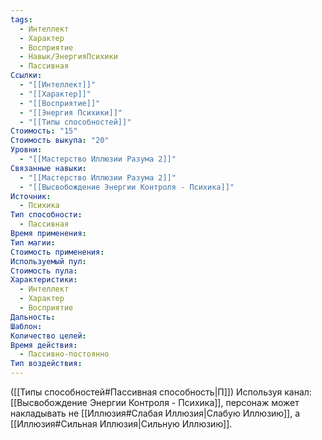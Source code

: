 ```yaml
---
tags:
  - Интеллект
  - Характер
  - Восприятие
  - Навык/ЭнергияПсихики
  - Пассивная
Ссылки:
  - "[[Интеллект]]"
  - "[[Характер]]"
  - "[[Восприятие]]"
  - "[[Энергия Психики]]"
  - "[[Типы способностей]]"
Стоимость: "15"
Стоимость выкупа: "20"
Уровни:
  - "[[Мастерство Иллюзии Разума 2]]"
Связанные навыки:
  - "[[Мастерство Иллюзии Разума 2]]"
  - "[[Высвобождение Энергии Контроля - Психика]]"
Источник:
  - Психика
Тип способности:
  - Пассивная
Время применения: 
Тип магии: 
Стоимость применения: 
Используемый пул: 
Стоимость пула: 
Характеристики:
  - Интеллект
  - Характер
  - Восприятие
Дальность: 
Шаблон: 
Количество целей: 
Время действия:
  - Пассивно-постоянно
Тип воздействия:
---
```

([[Типы способностей#Пассивная способность|П]]) Используя канал: [[Высвобождение Энергии Контроля - Психика]], персонаж может накладывать не [[Иллюзия#Слабая Иллюзия|Слабую Иллюзию]], а [[Иллюзия#Сильная Иллюзия|Сильную Иллюзию]]. 